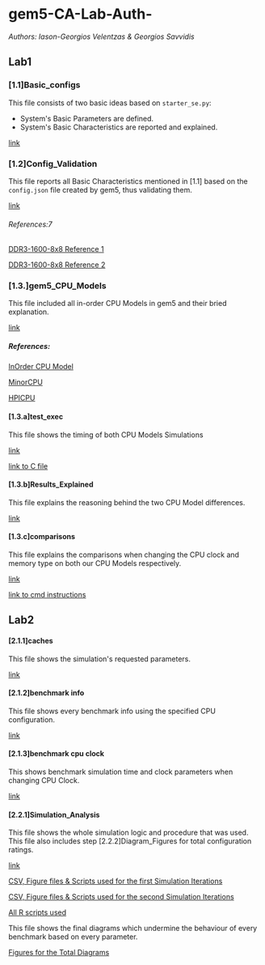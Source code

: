 # gem5-CA-Lab-Auth-

_Authors: Iason-Georgios Velentzas & Georgios Savvidis_

## Lab1

### [1.1]Basic_configs
This file consists of two basic ideas based on `starter_se.py`:
+ System's Basic Parameters are defined.
+ System's Basic Characteristics are reported and explained.

[link](https://github.com/DukeSav/gem5-CA-Lab-Auth-/blob/master/Lab1/%5B1.1%5DBasic_configs)

### [1.2]Config_Validation
This file reports all Basic Characteristics mentioned in [1.1] based on the `config.json` file created by gem5, thus validating them.

[link](https://github.com/DukeSav/gem5-CA-Lab-Auth-/blob/master/Lab1/%5B1.2%5DConfig_Validation)


###### References:7
[DDR3-1600-8x8 Reference 1](https://github.com/uart/gem5-mirror/blob/master/src/mem/DRAMCtrl.py?fbclid=IwAR2rouQPULwbeunSy-R05zFbjXAenb0x4-L29RGdlkFvCQezmn5dcK_49o)

[DDR3-1600-8x8 Reference 2](https://en.wikipedia.org/wiki/DDR3_SDRAM)

### [1.3.]gem5_CPU_Models
This file included all in-order CPU Models in gem5 and their bried explanation.

[link](https://github.com/DukeSav/gem5-CA-Lab-Auth-/blob/master/Lab1/Part3/%5B1.3.%5Dgem5_CPU_Models)

##### References:
[InOrder CPU Model](http://gem5.org/InOrder)

[MinorCPU](http://www.gem5.org/docs/html/minor.html)

[HPICPU](http://www.gem5.org/wiki/images/c/cf/Summit2017_starterkit.pdf)

#### [1.3.a]test_exec 
This file shows the timing of both CPU Models Simulations

[link](https://github.com/DukeSav/gem5-CA-Lab-Auth-/blob/master/Lab1/Part3/%5B1.3.a%5Dtime_exec)

[link to C file](https://github.com/DukeSav/gem5-CA-Lab-Auth-/blob/master/Lab1/Part3/test.c)

#### [1.3.b]Results_Explained
This file explains the reasoning behind the two CPU Model differences.

[link](https://github.com/DukeSav/gem5-CA-Lab-Auth-/blob/master/Lab1/Part3/%5B1.3.b%5DResults_Explained)

#### [1.3.c]comparisons
This file explains the comparisons when changing the CPU clock and memory type on both our CPU Models respectively.

[link](https://github.com/DukeSav/gem5-CA-Lab-Auth-/blob/master/Lab1/Part3/%5B1.3.c%5DComparisons)

[link to cmd instructions](https://github.com/DukeSav/gem5-CA-Lab-Auth-/blob/master/Lab1/%5BL1%5Dcmd_instructions.sh)

## Lab2 
#### [2.1.1]caches
This file shows the simulation's requested parameters.

[link](https://github.com/DukeSav/gem5-CA-Lab-Auth-/blob/master/Lab2/%5B2.1.1%5D%20caches.md)

#### [2.1.2]benchmark info
This file shows every benchmark info using the specified CPU configuration.

[link](https://github.com/DukeSav/gem5-CA-Lab-Auth-/blob/master/Lab2/%5B2.1.2%5D%20benchmark%20info.md)

#### [2.1.3]benchmark cpu clock
This shows benchmark simulation time and clock parameters when changing CPU Clock.

[link](https://github.com/DukeSav/gem5-CA-Lab-Auth-/blob/master/Lab2/%5B2.1.3%5D%20benchmark%20cpu%20clock.md)

#### [2.2.1]Simulation_Analysis
This file shows the whole simulation logic and procedure that was used.
This file also includes step [2.2.2]Diagram_Figures for total configuration ratings.

[link](https://github.com/DukeSav/gem5-CA-Lab-Auth-/blob/master/Lab2/%5B2.2.1%5D%20Simulation_Analysis.md)

[CSV, Figure files & Scripts used for the first Simulation Iterations](https://github.com/DukeSav/gem5-CA-Lab-Auth-/tree/master/Lab2/CSV_round1)

[CSV, Figure files & Scripts used for the second Simulation Iterations](https://github.com/DukeSav/gem5-CA-Lab-Auth-/tree/master/Lab2/CSV_round2)

[All R scripts used](https://github.com/DukeSav/gem5-CA-Lab-Auth-/tree/master/Lab2/R_scripts)

This file shows the final diagrams which undermine the behaviour of every benchmark based on every parameter.

[Figures for the Total Diagrams](https://github.com/DukeSav/gem5-CA-Lab-Auth-/tree/master/Lab2/%5B2.2%5D%20DiagramsOfEffect)
